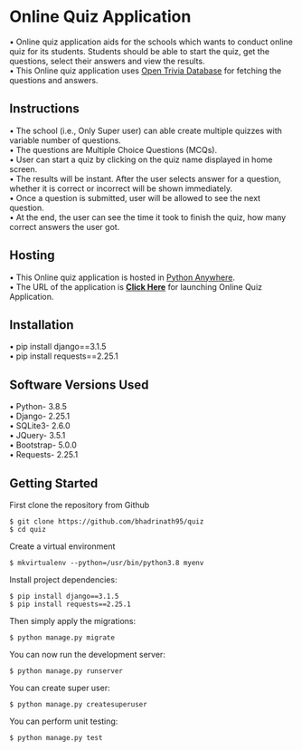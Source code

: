 # Online Quiz Application

• Online quiz application aids for the schools which wants to conduct online quiz for its students. Students should be able to start the quiz, get the questions, select their answers and view the results. <br />
• This Online quiz application uses [Open Trivia Database](https://opentdb.com/) for fetching the questions and answers. <br />

## Instructions

• The school (i.e., Only Super user) can able create multiple quizzes with variable number of questions. <br />
• The questions are Multiple Choice Questions (MCQs). <br />
• User can start a quiz by clicking on the quiz name displayed in home screen.<br />
• The results will be instant. After the user selects answer for a question, whether it is correct or incorrect will be shown immediately.<br />
• Once a question is submitted, user will be allowed to see the next question. <br />
• At the end, the user can see the time it took to finish the quiz, how many correct answers the user got. <br />

## Hosting

• This Online quiz application is hosted in [Python Anywhere](https://www.pythonanywhere.com/).<br />
• The URL of the application is **[Click Here](http://quizfortestpress.pythonanywhere.com/)** for launching Online Quiz Application.<br />

## Installation

•	pip install django==3.1.5<br />
•	pip install requests==2.25.1<br />

## Software Versions Used

•	Python- 3.8.5<br />
•	Django- 2.25.1<br />
•	SQLite3- 2.6.0<br />
•	JQuery- 3.5.1<br />
•	Bootstrap- 5.0.0<br />
•	Requests- 2.25.1<br />

## Getting Started

First clone the repository from Github

    $ git clone https://github.com/bhadrinath95/quiz
    $ cd quiz
    
Create a virtual environment

    $ mkvirtualenv --python=/usr/bin/python3.8 myenv
    
Install project dependencies:

    $ pip install django==3.1.5
    $ pip install requests==2.25.1
    
Then simply apply the migrations:

    $ python manage.py migrate

You can now run the development server:

    $ python manage.py runserver
    
You can create super user:

    $ python manage.py createsuperuser

You can perform unit testing:

    $ python manage.py test

